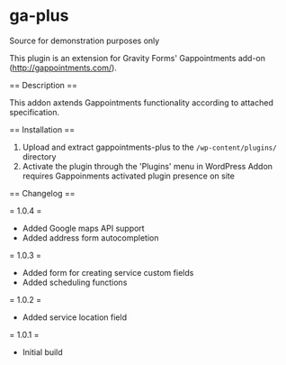 # ga-plus
Source for demonstration purposes only



This plugin is an extension for Gravity Forms' Gappointments add-on (http://gappointments.com/).

== Description ==

This addon axtends Gappointments functionality according to attached specification.

== Installation ==

1. Upload and extract gappointments-plus to the `/wp-content/plugins/` directory
2. Activate the plugin through the 'Plugins' menu in WordPress
Addon requires Gappoinments activated plugin presence on site

== Changelog ==

= 1.0.4 =
* Added Google maps API support
* Added address form autocompletion

= 1.0.3 =
* Added form for creating service custom fields
* Added scheduling functions

= 1.0.2 =
* Added service location field

= 1.0.1 =
* Initial build

